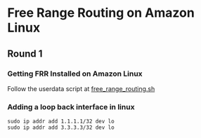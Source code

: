 # Free Range Routing on Amazon Linux

## Round 1
### Getting FRR Installed on Amazon Linux
Follow the userdata script at [free_range_routing.sh](free_range_routing.sh)

### Adding a loop back interface in linux
```console
sudo ip addr add 1.1.1.1/32 dev lo
sudo ip addr add 3.3.3.3/32 dev lo
```

